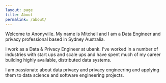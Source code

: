 ```yaml
---
layout: page
title: About
permalink: /about/
---
```


Welcome to Anonyville. My name is Mitchell and I am a Data Engineer and privacy professional based in Sydney Australia.

I work as a Data & Privacy Engineer at ubank. I've worked in a number of industries with start ups and scale ups and have 
spent much of my career building highly available, distributed data systems.

I am passionate about data privacy and privacy engineering and applying them to data science and software engineering projects.